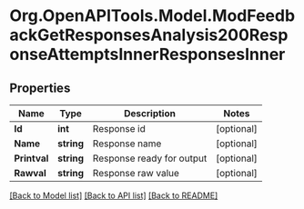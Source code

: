 # Org.OpenAPITools.Model.ModFeedbackGetResponsesAnalysis200ResponseAttemptsInnerResponsesInner

## Properties

Name | Type | Description | Notes
------------ | ------------- | ------------- | -------------
**Id** | **int** | Response id | [optional] 
**Name** | **string** | Response name | [optional] 
**Printval** | **string** | Response ready for output | [optional] 
**Rawval** | **string** | Response raw value | [optional] 

[[Back to Model list]](../README.md#documentation-for-models) [[Back to API list]](../README.md#documentation-for-api-endpoints) [[Back to README]](../README.md)


